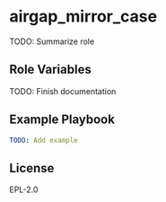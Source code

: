airgap_mirror_case
==================

TODO: Summarize role

Role Variables
--------------

TODO: Finish documentation


Example Playbook
----------------

```yaml
TODO: Add example
```

License
-------

EPL-2.0
